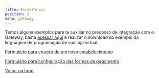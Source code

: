 ```yaml
---
title: Formulários
position: 2
menu: gateway
---
```


Temos alguns exemplos para te auxiliar no processo de integração com o Gateway, basta <a href="https://superpay.acelerato.com/base-de-conhecimento/#/artigos/2" target="_blank" class="linkPadraoVerde">acessar aqui</a> e realizar o download do exemplo da linguagem de programação de sua loja virtual.

<a href="https://superpay.acelerato.com/base-de-conhecimento/#/artigos/151" target="_blank" class="linkPadraoVerde">Formulário para criação de um novo estabelecimento</a>

<a href="https://superpay.acelerato.com/base-de-conhecimento/#/artigos/71" target="_blank" class="linkPadraoVerde">Formulário para configuração das formas de pagamento</a>



<div class="voltar-ao-topo"><a href="#"><i class="fa fa-arrow-up" aria-hidden="true"></i>Voltar ao topo</a></div>